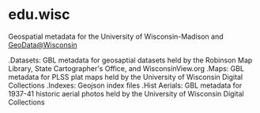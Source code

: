 # edu.wisc
Geospatial metadata for the University of Wisconsin-Madison and [GeoData@Wisconsin](https://geodata.wisc.edu/)

.Datasets: GBL metadata for geosaptial datasets held by the Robinson Map Library, State Cartographer's Office, and WisconsinView.org
.Maps: GBL metadata for PLSS plat maps held by the University of Wisconsin Digital Collections
.Indexes: Geojson index files
.Hist Aerials: GBL metadata for 1937-41 historic aerial photos held by the University of Wisconsin Digital Collections

